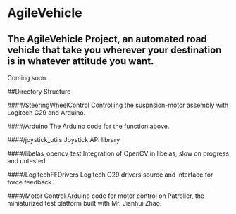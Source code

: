 # AgileVehicle
## The AgileVehicle Project, an automated road vehicle that take you wherever your destination is in whatever attitude you want.
Coming soon.

##Directory Structure

####/SteeringWheelControl
Controlling the suspnsion-motor assembly with Logitech G29 and Arduino.

####/Arduino
The Arduino code for the function above.

####/joystick_utils
Joystick API library

####/libelas_opencv_test
Integration of OpenCV in libelas, slow on progress and untested.

####/LogitechFFDrivers
Logitech G29 drivers source and interface for force feedback.

####/Motor Control
Arduino code for motor control on Patroller, the miniaturized test platform built with Mr. Jianhui Zhao.

